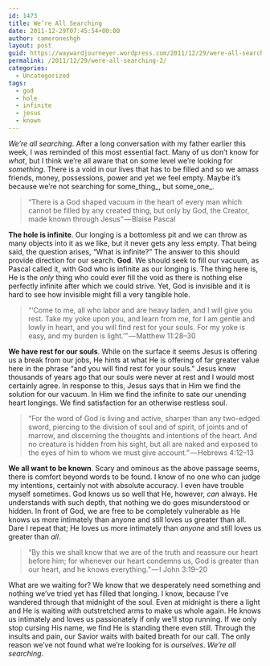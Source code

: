 ```yaml
---
id: 1473
title: We’re All Searching
date: 2011-12-29T07:45:54+00:00
author: cameroneshgh
layout: post
guid: https://waywardjourneyer.wordpress.com/2011/12/29/were-all-searching-2/
permalink: /2011/12/29/were-all-searching-2/
categories:
  - Uncategorized
tags:
  - god
  - hole
  - infinite
  - jesus
  - known
---
```

_We’re all searching_. After a long conversation with my father earlier this week, I was reminded of this most essential fact. Many of us don’t know for _what_, but I think we’re all aware that on some level we’re looking for _something_. There is a void in our lives that has to be filled and so we amass friends, money, possessions, power and yet we feel empty. Maybe it’s because we’re not searching for some_thing_, but some_one_.

> “There is a God shaped vacuum in the heart of every man which cannot be filled by any created thing, but only by God, the Creator, made known through Jesus” — Blaise Pascal

**The hole is infinite**. Our longing is a bottomless pit and we can throw as many objects into it as we like, but it never gets any less empty. That being said, the question arises, “What is infinite?” The answer to this should provide direction for our search. **God**. We should seek to fill our vacuum, as Pascal called it, with God who is infinite as our longing is. The thing here is, He is the _only_ thing who could ever fill the void as there is nothing else perfectly infinite after which we could strive. Yet, God is invisible and it is hard to see how invisible might fill a very tangible hole.

> “‘Come to me, all who labor and are heavy laden, and I will give you rest. Take my yoke upon you, and learn from me, for I am gentle and lowly in heart, and you will find rest for your souls. For my yoke is easy, and my burden is light.’” — Matthew 11:28–30

**We have rest for our souls**. While on the surface it seems Jesus is offering us a break from our jobs, He hints at what He is offering of far greater value here in the phrase “and you will find rest for your souls.” Jesus knew thousands of years ago that our souls were never at rest and I would most certainly agree. In response to this, Jesus says that in Him we find the solution for our vacuum. In Him we find the infinite to sate our unending heart longings. We find satisfaction for an otherwise restless soul.

> “For the word of God is living and active, sharper than any two-edged sword, piercing to the division of soul and of spirit, of joints and of marrow, and discerning the thoughts and intentions of the heart. And no creature is hidden from his sight, but all are naked and exposed to the eyes of him to whom we must give account.” — Hebrews 4:12–13

**We all want to be known**. Scary and ominous as the above passage seems, there is comfort beyond words to be found. I know of no one who can judge my intentions, certainly not with absolute accuracy. I even have trouble myself sometimes. God knows us so well that He, however, _can_ always. He understands with such depth, that nothing we do goes misunderstood or hidden. In front of God, we are free to be completely vulnerable as He knows us more intimately than anyone and still loves us greater than all. Dare I repeat that; He loves us more intimately than _anyone_ and still loves us greater than _all_.

> “By this we shall know that we are of the truth and reassure our heart before him; for whenever our heart condemns us, God is greater than our heart, and he knows everything.” — I John 3:19–20

What are we waiting for? We know that we desperately need something and nothing we’ve tried yet has filled that longing. I know, because I’ve wandered through that midnight of the soul. Even at midnight is there a light and He is waiting with outstretched arms to make us whole again. He knows us intimately and loves us passionately if only we’ll stop running. If we only stop cursing His name, we find He is standing there even still. Through the insults and pain, our Savior waits with baited breath for our call. The only reason we’ve not found what we’re looking for is _ourselves_. _We’re all searching_.